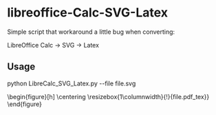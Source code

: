 # libreoffice-Calc-SVG-Latex

Simple script that workaround a little bug when converting:

LibreOffice Calc -> SVG -> Latex

## Usage
python LibreCalc_SVG_Latex.py --file file.svg

\begin{figure}[h]
	\centering
	\resizebox{1\columnwidth}{!}{file.pdf_tex}}
\end{figure}


